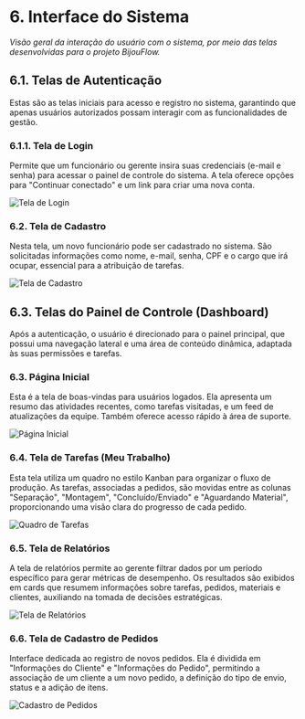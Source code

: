 # 6. Interface do Sistema

_Visão geral da interação do usuário com o sistema, por meio das telas desenvolvidas para o projeto BijouFlow._

## 6.1. Telas de Autenticação

Estas são as telas iniciais para acesso e registro no sistema, garantindo que apenas usuários autorizados possam interagir com as funcionalidades de gestão.

### 6.1.1. Tela de Login

Permite que um funcionário ou gerente insira suas credenciais (e-mail e senha) para acessar o painel de controle do sistema. A tela oferece opções para "Continuar conectado" e um link para criar uma nova conta.

![Tela de Login](assets/tela-login.png)

### 6.2. Tela de Cadastro

Nesta tela, um novo funcionário pode ser cadastrado no sistema. São solicitadas informações como nome, e-mail, senha, CPF e o cargo que irá ocupar, essencial para a atribuição de tarefas.

![Tela de Cadastro](assets/tela-cadastro.png)

## 6.3. Telas do Painel de Controle (Dashboard)

Após a autenticação, o usuário é direcionado para o painel principal, que possui uma navegação lateral e uma área de conteúdo dinâmica, adaptada às suas permissões e tarefas.

### 6.3. Página Inicial

Esta é a tela de boas-vindas para usuários logados. Ela apresenta um resumo das atividades recentes, como tarefas visitadas, e um feed de atualizações da equipe. Também oferece acesso rápido à área de suporte.

![Página Inicial](assets/dashboard-pagina-inicial.png)

### 6.4. Tela de Tarefas (Meu Trabalho)

Esta tela utiliza um quadro no estilo Kanban para organizar o fluxo de produção. As tarefas, associadas a pedidos, são movidas entre as colunas "Separação", "Montagem", "Concluído/Enviado" e "Aguardando Material", proporcionando uma visão clara do progresso de cada pedido.

![Quadro de Tarefas](assets/dashboard-quadro-tarefas.png)

### 6.5. Tela de Relatórios

A tela de relatórios permite ao gerente filtrar dados por um período específico para gerar métricas de desempenho. Os resultados são exibidos em cards que resumem informações sobre tarefas, pedidos, materiais e clientes, auxiliando na tomada de decisões estratégicas.

![Tela de Relatórios](assets/dashboard-relatorios.png)

### 6.6. Tela de Cadastro de Pedidos

Interface dedicada ao registro de novos pedidos. Ela é dividida em "Informações do Cliente" e "Informações do Pedido", permitindo a associação de um cliente a um novo pedido, a definição do tipo de envio, status e a adição de itens.

![Cadastro de Pedidos](assets/dashboard-cadastro-pedidos.png)
